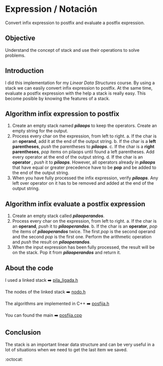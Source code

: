 
# Expression / Notación
Convert infix expression to postfix and evaluate a postfix expression.

## Objective
Understand the concept of stack and use their operations to solve problems.

## Introduction
I did this implementation for my _Linear Data Structures_ course. By using a stack we can easily convert infix expression to postfix. At the same time, evaluate a postfix expression  with the help a stack is really easy. This become posible by knowing the features of a stack.


## Algorithm infix expression to postfix

 1. Create an empty stack named ***pilaops*** to keep the operators. Create an empty string for the output.
 2. Process every char on the expression, from left to right.
a. If the char is an **operand**, add it at the end of the output  string.
b. If the char is a **left parentheses**, *push* the parentheses to ***pilaops***.
c.  If the char is a **right parentheses**, *pop* items on pilaops until found a left parentheses. Add every operator at the end of the output string.
d. If the char is an **operator** , *push* it to ***pilaops***. However, all operators already in ***pilaops*** that have equal or greater precedence have to be **pop** and be added to the end of the output string.
3. When you have fully processed the infix expression, verify ***pilaops***. Any left over operator on it has to be removed and added at the end of the output string.


## Algorithm infix evaluate a postfix expression
1.  Create an empty stack called ***pilaoperandos***.
2. Process every char on the expression, from left to right.
a.  If the char is an **operand**, *push* it to ***pilaoperandos***.
b. If the char is an **operator**, *pop* the items of ***pilaoperandos*** twice. The first *pop* is the second operand and the second *pop* is the first one. Perform the arithmetic operation and *push* the result on ***pilaoperandos***.
3.  When the input expression has been fully processed, the result will be on the stack. Pop it from ***pilaoperandos*** and return it.


## About the code
I used a linked stack :arrow_right: [pila_ligada.h](https://github.com/TanZng/Notaciones/blob/master/pila_ligada.h "pila_ligada.h")

The nodes of the linked stack :arrow_right: [nodo.h](https://github.com/TanZng/Notaciones/blob/master/nodo.h "nodo.h")

The algorithms are implemented in C++ :arrow_right: [posfija.h](https://github.com/TanZng/Notaciones/blob/master/posfija.h "posfija.h")

You can found the main  :arrow_right: [posfija.cpp](https://github.com/TanZng/Notaciones/blob/master/posfija.cpp "posfija.cpp")


## Conclusion 
The stack is an important linear data structure and can be very useful in a lot of situations when we need to get the last item we saved.

:octocat:	

